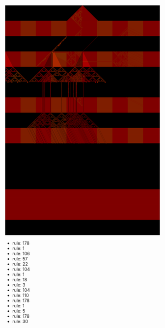 ![photo](./output.png) 
 * rule: 178
* rule: 1
* rule: 106
* rule: 57
* rule: 22
* rule: 104
* rule: 1
* rule: 18
* rule: 3
* rule: 104
* rule: 110
* rule: 178
* rule: 1
* rule: 5
* rule: 178
* rule: 30
